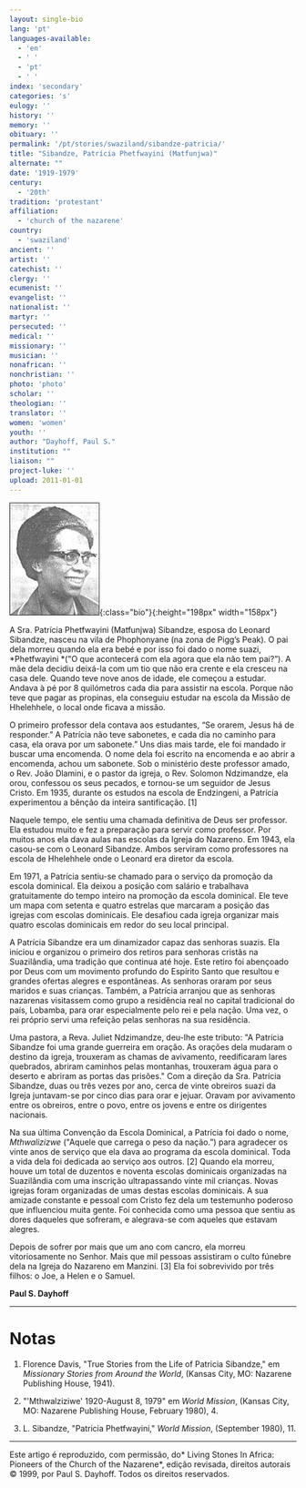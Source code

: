 ```yaml
---
layout: single-bio
lang: 'pt'
languages-available:
  - 'en'
  - ' '
  - 'pt'
  - ' '
index: 'secondary'
categories: 's'
eulogy: ''
history: ''
memory: ''
obituary: ''
permalink: '/pt/stories/swaziland/sibandze-patricia/'
title: "Sibandze, Patrícia Phetfwayini (Matfunjwa)"
alternate: ""
date: '1919-1979'
century:
  - '20th'
tradition: 'protestant'
affiliation:
  - 'church of the nazarene'
country:
  - 'swaziland'
ancient: ''
artist: ''
catechist: ''
clergy: ''
ecumenist: ''
evangelist: ''
nationalist: ''
martyr: ''
persecuted: ''
medical: ''
missionary: ''
musician: ''
nonafrican: ''
nonchristian: ''
photo: 'photo'
scholar: ''
theologian: ''
translator: ''
women: 'women'
youth: ''
author: "Dayhoff, Paul S."
institution: ""
liaison: ""
project-luke: ''
upload: 2011-01-01
---
```


![Patricia Sibandze](/images/bio-pics/swaziland/sibandze-patricia/sibandze_patricia.jpg){:class="bio"}{:height="198px" width="158px"}

A Sra. Patrícia Phetfwayini (Matfunjwa) Sibandze, esposa do Leonard Sibandze, nasceu na vila de Phophonyane (na zona de Pigg’s Peak). O pai dela morreu quando ela era bebé e por isso foi dado o nome suazi, *Phetfwayini *("O que acontecerá com ela agora que ela não tem pai?”). A mãe dela decidiu deixá-la com um tio que não era crente e ela cresceu na casa dele. Quando teve nove anos de idade, ele começou a estudar. Andava à pé por 8 quilómetros cada dia para assistir na escola. Porque não teve que pagar as propinas, ela conseguiu estudar na escola da Missão de Hhelehhele, o local onde ficava a missão.

O primeiro professor dela contava aos estudantes, “Se orarem, Jesus há de responder.” A Patrícia não teve sabonetes, e cada dia no caminho para casa, ela orava por um sabonete.” Uns dias mais tarde, ele foi mandado ir buscar uma encomenda. O nome dela foi escrito na encomenda e ao abrir a encomenda, achou um sabonete. Sob o ministério deste professor amado, o Rev. João Dlamini, e o pastor da igreja, o Rev. Solomon Ndzimandze, ela orou, confessou os seus pecados, e tornou-se um seguidor de Jesus Cristo. Em 1935, durante os estudos na escola de Endzingeni, a Patrícia experimentou a bênção da inteira santificação. [1]

Naquele tempo, ele sentiu uma chamada definitiva de Deus ser professor. Ela estudou muito e fez a preparação para servir como professor. Por muitos anos ela dava aulas nas escolas da Igreja do Nazareno. Em 1943, ela casou-se com o Leonard Sibandze. Ambos serviram como professores na escola de Hhelehhele onde o Leonard era diretor da escola.

Em 1971, a Patrícia sentiu-se chamado para o serviço da promoção da escola dominical. Ela deixou a posição com salário e trabalhava gratuitamente do tempo inteiro na promoção da escola dominical. Ele teve um mapa com setenta e quatro estrelas que marcaram a posição das igrejas com escolas dominicais. Ele desafiou cada igreja organizar mais quatro escolas dominicais em redor do seu local principal.

A Patrícia Sibandze era um dinamizador capaz das senhoras suazis. Ela iniciou e organizou o primeiro dos retiros para senhoras cristãs na Suazilândia, uma tradição que continua até hoje. Este retiro foi abençoado por Deus com um movimento profundo do Espírito Santo que resultou e grandes ofertas alegres e espontâneas. As senhoras oraram por seus maridos e suas crianças. Também, a Patrícia arranjou que as senhoras nazarenas visitassem como grupo a residência real no capital tradicional do país, Lobamba, para orar especialmente pelo rei e pela nação. Uma vez, o rei próprio servi uma refeição pelas senhoras na sua residência.

Uma pastora, a Reva. Juliet Ndzimandze, deu-lhe este tributo: "A Patrícia Sibandze foi uma grande guerreira em oração. As orações dela mudaram o destino da igreja, trouxeram as chamas de avivamento, reedificaram lares quebrados, abriram caminhos pelas montanhas, trouxeram água para o deserto e abriram as portas das prisões." Com a direção da Sra. Patrícia Sibandze, duas ou três vezes por ano, cerca de vinte obreiros suazi da Igreja juntavam-se por cinco dias para orar e jejuar. Oravam por avivamento entre os obreiros, entre o povo, entre os jovens e entre os dirigentes nacionais.

Na sua última Convenção da Escola Dominical, a Patrícia foi dado o nome, *Mthwalizizwe* ("Aquele que carrega o peso da nação.”) para agradecer os vinte anos de serviço que ela dava ao programa da escola dominical. Toda a vida dela foi dedicada ao serviço aos outros. [2] Quando ela morreu, houve um total de duzentos e noventa escolas dominicais organizadas na Suazilândia com uma inscrição ultrapassando vinte mil crianças. Novas igrejas foram organizadas de umas destas escolas dominicais. A sua amizade constante e pessoal com Cristo fez dela um testemunho poderoso que influenciou muita gente. Foi conhecida como uma pessoa que sentiu as dores daqueles que sofreram, e alegrava-se com aqueles que estavam alegres.

Depois de sofrer por mais que um ano com cancro, ela morreu vitoriosamente no Senhor. Mais que mil pessoas assistiram o culto fúnebre dela na Igreja do Nazareno em Manzini. [3] Ela foi sobrevivido por três filhos: o Joe, a Helen e o Samuel.

**Paul S. Dayhoff**

---

# Notas
1. Florence Davis, "True Stories from the Life of Patricia Sibandze," em *Missionary Stories from Around the World*, (Kansas City, MO: Nazarene Publishing House, 1941).

2. "'Mthwalziziwe' 1920-August 8, 1979" em *World Mission*, (Kansas City, MO: Nazarene Publishing House, February 1980), 4.

3. L. Sibandze, "Patricia Phetfwayini," *World Mission*, (September 1980), 11.

---

Este artigo é reproduzido, com permissão, do* Living Stones In Africa: Pioneers of the Church of the Nazarene*, edição revisada, direitos autorais © 1999, por Paul S. Dayhoff. Todos os direitos reservados.

